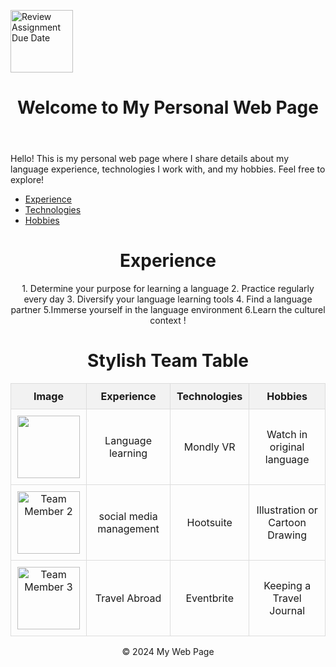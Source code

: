 [![Review Assignment Due Date](https://classroom.github.com/assets/deadline-readme-button-22041afd0340ce965d47ae6ef1cefeee28c7c493a6346c4f15d667ab976d596c.svg)](https://classroom.github.com/a/O2YWE8TK)

<!DOCTYPE html>
<html lang="en">
<head>
    <meta charset="UTF-8">
    <meta name="viewport" content="width=device-width, initial-scale=1.0">
    
  <link rel="stylesheet" href="styles.css"> <!-- Link to the CSS file -->
</head>
<body>
    <header>
        <h1>Welcome to My Personal Web Page </h1>
    </header>

<section>
  <p>Hello! This is my personal web page where I share details about my language experience, technologies I work with, and my hobbies. Feel free to explore!</p>
  </section>


  <nav>
  <ul>
  <li><a href="experience.html">Experience</a></li>
  <li><a href="technologies.html">Technologies</a></li>
  <li><a href="hobbies.html">Hobbies</a></li>
  </ul>
  </nav>



<!DOCTYPE html>
<html lang="en">
<head>
    <meta charset="UTF-8">
    <meta name="viewport" content="width=device-width, initial-scale=1.0">
    

    
</head>
<body>

 </head>
<body>
    <header>
        <h1>Experience</h1>
      
</body>
</html>






  
  <p>1. Determine your purpose for learning a language
    2. Practice regularly every day
    3. Diversify your language learning tools
    4. Find a language partner
    5.Immerse yourself in the language environment 
    6.Learn the culturel context !</p>
  </section>



</body>
</html> 

<!DOCTYPE html>
<html lang="en">
<head>
    <meta charset="UTF-8">
    <meta name="viewport" content="width=device-width, initial-scale=1.0">
    <title>Table with Images</title>
    <style>
        table {
            width: 100%;
            border-collapse: collapse;
        }
        th, td {
            border: 1px solid #ddd;
            padding: 10px;
            text-align: center;
        }
        th {
            background-color: #f2f2f2;
        }
        img {
            width: 100px; /* Control image size */
            height: auto;
        }
    </style>
</head>
<body>


<!DOCTYPE html>
<html lang="en">
<head>
    <meta charset="UTF-8">
    <meta name="viewport" content="width=device-width, initial-scale=1.0">
    <title>CSS Table with Images</title>
    <link rel="stylesheet" href="styles.css"> <!-- Link to the CSS file -->
</head>
<body>

<h1>Stylish Team Table</h1>

<table>
        <tr>
            <th>Image</th>
            <th>Experience</th>
            <th>Technologies</th>
            <th>Hobbies</th>
        </tr>
        <tr>
            <td><img src="C:\Users\ASUS\Downloads\indir.htm"></td>
            <td>Language learning</td>
            <td>Mondly VR</td>
            <td>Watch in original language</td>
        </tr>
        <tr>
            <td><img src="https://via.placeholder.com/80" alt="Team Member 2"></td>
            <td>social media management</td>
            <td>Hootsuite</td>
            <td>Illustration or Cartoon Drawing</td> 
        </tr>
        <tr>
            <td><img src="https://via.placeholder.com/80" alt="Team Member 3"></td>
            <td>Travel Abroad</td>
            <td>Eventbrite</td>
            <td>Keeping a Travel Journal</td>
        </tr>
    </table>

</body>
</html>
























  
<footer>
  <p>&copy; 2024 My Web Page</p>
  </footer>
</body>
</html>



